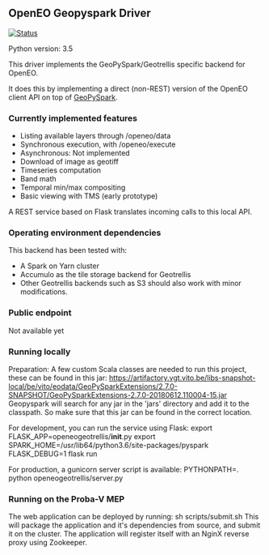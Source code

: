 ## OpenEO Geopyspark Driver

[![Status](https://img.shields.io/badge/Status-proof--of--concept-yellow.svg)]()

Python version: 3.5

This driver implements the GeoPySpark/Geotrellis specific backend for OpenEO.

It does this by implementing a direct (non-REST) version of the OpenEO client API on top 
of [GeoPySpark](https://github.com/locationtech-labs/geopyspark/). 

### Currently implemented features
- Listing available layers through /openeo/data
- Synchronous execution, with /openeo/execute
- Asynchronous: Not implemented
- Download of image as geotiff
- Timeseries computation
- Band math
- Temporal min/max compositing
- Basic viewing with TMS (early prototype)


A REST service based on Flask translates incoming calls to this local API.

### Operating environment dependencies
This backend has been tested with:
- A Spark on Yarn cluster
- Accumulo as the tile storage backend for Geotrellis
- Other Geotrellis backends such as S3 should also work with minor modifications.

### Public endpoint
Not available yet

### Running locally
Preparation:
A few custom Scala classes are needed to run this project, these can be found in this jar:
https://artifactory.vgt.vito.be/libs-snapshot-local/be/vito/eodata/GeoPySparkExtensions/2.7.0-SNAPSHOT/GeoPySparkExtensions-2.7.0-20180612.110004-15.jar
Geopyspark will search for any jar in the 'jars' directory and add it to the classpath. So make
sure that this jar can be found in the correct location.
 
For development, you can run the service using Flask:
export FLASK_APP=openeogeotrellis/__init__.py
export SPARK_HOME=/usr/lib64/python3.6/site-packages/pyspark
FLASK_DEBUG=1 flask run


For production, a gunicorn server script is available:
PYTHONPATH=. python openeogeotrellis/server.py 

### Running on the Proba-V MEP
The web application can be deployed by running:
sh scripts/submit.sh
This will package the application and it's dependencies from source, and submit it on the cluster. The application will register itself with an NginX reverse proxy using Zookeeper.
